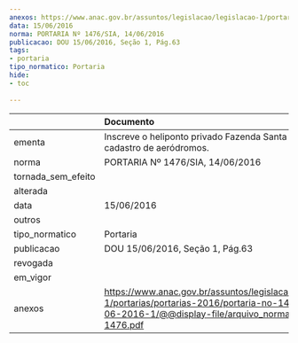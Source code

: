 ```yaml
---
anexos: https://www.anac.gov.br/assuntos/legislacao/legislacao-1/portarias/portarias-2016/portaria-no-1476-sia-14-06-2016-1/@@display-file/arquivo_norma/PA2016-1476.pdf
data: 15/06/2016
norma: PORTARIA Nº 1476/SIA, 14/06/2016
publicacao: DOU 15/06/2016, Seção 1, Pág.63
tags:
- portaria
tipo_normatico: Portaria
hide: 
- toc 
 
---
```


|                    | Documento                                                                                                                                                        |
|:-------------------|:-----------------------------------------------------------------------------------------------------------------------------------------------------------------|
| ementa             | Inscreve o heliponto privado Fazenda Santa Inês (SP) no cadastro de aeródromos.                                                                                  |
| norma              | PORTARIA Nº 1476/SIA, 14/06/2016                                                                                                                                 |
| tornada_sem_efeito |                                                                                                                                                                  |
| alterada           |                                                                                                                                                                  |
| data               | 15/06/2016                                                                                                                                                       |
| outros             |                                                                                                                                                                  |
| tipo_normatico     | Portaria                                                                                                                                                         |
| publicacao         | DOU 15/06/2016, Seção 1, Pág.63                                                                                                                                  |
| revogada           |                                                                                                                                                                  |
| em_vigor           |                                                                                                                                                                  |
| anexos             | https://www.anac.gov.br/assuntos/legislacao/legislacao-1/portarias/portarias-2016/portaria-no-1476-sia-14-06-2016-1/@@display-file/arquivo_norma/PA2016-1476.pdf |